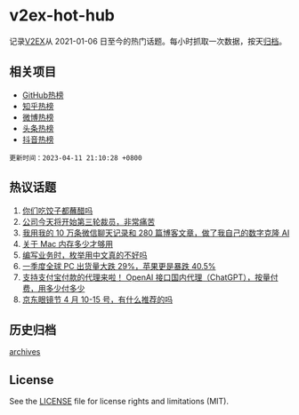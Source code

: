 # v2ex-hot-hub

 记录[V2EX](https://www.v2ex.com/)从 2021-01-06 日至今的热门话题。每小时抓取一次数据，按天[归档](archives)。
 
 ## 相关项目

- [GitHub热榜](https://github.com/snaildev/github-hot-hub)
- [知乎热榜](https://github.com/snaildev/zhihu-hot-hub)
- [微博热榜](https://github.com/snaildev/weibo-hot-hub)
- [头条热榜](https://github.com/snaildev/toutiao-hot-hub)
- [抖音热榜](https://github.com/snaildev/douyin-hot-hub)


 `更新时间：2023-04-11 21:10:28 +0800`

## 热议话题

1. [你们吃饺子都蘸醋吗](https://www.v2ex.com/t/931385)
1. [公司今天将开始第三轮裁员，非常痛苦](https://www.v2ex.com/t/931451)
1. [我用我的 10 万条微信聊天记录和 280 篇博客文章，做了我自己的数字克隆 AI](https://www.v2ex.com/t/931521)
1. [关于 Mac 内存多少才够用](https://www.v2ex.com/t/931465)
1. [编写业务时，枚举用中文真的不好吗](https://www.v2ex.com/t/931494)
1. [一季度全球 PC 出货量大跌 29%，苹果更是暴跌 40.5%](https://www.v2ex.com/t/931389)
1. [支持支付宝付款的代理来啦！ OpenAI 接口国内代理（ChatGPT），按量付费，用多少付多少](https://www.v2ex.com/t/931431)
1. [京东眼镜节 4 月 10-15 号，有什么推荐的吗](https://www.v2ex.com/t/931458)

## 历史归档

[archives](archives)

## License

See the [LICENSE](LICENSE) file for license rights and limitations (MIT).
